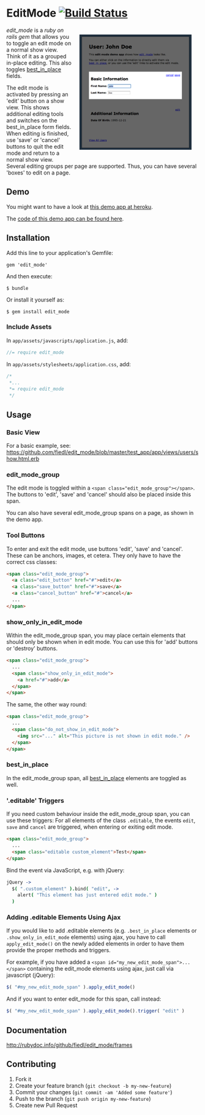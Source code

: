 # EditMode  [![Build Status](https://secure.travis-ci.org/fiedl/edit_mode.png?branch=master)](http://travis-ci.org/fiedl/edit_mode)

<img src="https://github.com/fiedl/edit_mode/raw/master/test_app/app/assets/images/screenshot.png" height="300" align="right" vspace="20" hspace="20" />

*edit_mode* is a *ruby on rails gem* that allows you to toggle an edit mode on a normal show view. 
Think of it as a grouped in-place editing. 
This also toggles [best_in_place](https://github.com/bernat/best_in_place) fields.

The edit mode is activated by pressing an 'edit' button on a show view. This shows additional editing tools 
and switches on the best_in_place form fields. When editing is finished, use 'save' or 'cancel' buttons to 
quit the edit mode and return to a normal show view. 
Several editing groups per page are supported. Thus, you can have several 'boxes' to edit on a page.

## Demo

You might want to have a look at [this demo app at heroku](http://edit-mode-test-app.herokuapp.com/).

The [code of this demo app can be found here](https://github.com/fiedl/edit_mode/tree/master/test_app).

## Installation

Add this line to your application's Gemfile:

    gem 'edit_mode'

And then execute:

    $ bundle

Or install it yourself as:

    $ gem install edit_mode

### Include Assets

In `app/assets/javascripts/application.js`, add:

```javascript
//= require edit_mode
```
	
In `app/assets/stylesheets/application.css`, add:

```css
/*
 *...
 *= require edit_mode
 */
```

## Usage

### Basic View

For a basic example, see: https://github.com/fiedl/edit_mode/blob/master/test_app/app/views/users/show.html.erb

### edit_mode_group

The edit mode is toggled within a `<span class="edit_mode_group"></span>`. The buttons to 'edit', 'save' and 'cancel' should also be placed inside this span.

You can also have several edit_mode_group spans on a page, as shown in the demo app.

### Tool Buttons

To enter and exit the edit mode, use buttons 'edit', 'save' and 'cancel'. These can be anchors, images, et cetera. They only have to have the correct css classes: 

```html
<span class="edit_mode_group">
  <a class="edit_button" href="#">edit</a>
  <a class="save_button" href="#">save</a>
  <a class="cancel_button" href="#">cancel</a>
  ...
</span>
```

### show_only_in_edit_mode

Within the edit_mode_group span, you may place certain elements that should only be shown when in edit mode. You can use this for 'add' buttons or 'destroy' buttons.

```html
<span class="edit_mode_group">
  ...
  <span class="show_only_in_edit_mode">
    <a href="#">add</a>
  </span>
</span>
```

The same, the other way round:

```html
<span class="edit_mode_group">
  ...
  <span class="do_not_show_in_edit_mode">
    <img src="..." alt="This picture is not shown in edit mode." />
  </span>
</span>
```

### best_in_place

In the edit_mode_group span, all [best_in_place](https://github.com/bernat/best_in_place) elements are toggled as well.

### '.editable' Triggers

If you need custom behaviour inside the edit_mode_group span, you can use these triggers: For all elements of the class `.editable`, the events `edit`, `save` and `cancel` are triggered, when entering or exiting edit mode.

```html
<span class="edit_mode_group">
  ...
  <span class="editable custom_element">Test</span>
</span>
```

Bind the event via JavaScript, e.g. with jQuery:

```coffee
jQuery ->
  $( ".custom_element" ).bind( "edit", ->
    alert( "This element has just entered edit mode." )
  )
```

### Adding .editable Elements Using Ajax

If you would like to add .editable elements (e.g. `.best_in_place` elements or `.show_only_in_edit_mode` elements) using
ajax, you have to call `apply_edit_mode()` on the newly added elements in order to have them provide the proper methods
and triggers.

For example, if you have added a `<span id="my_new_edit_mode_span">...</span>` containing
the edit_mode elements using ajax, just call via javascript (jQuery):
    
```javascript
$( "#my_new_edit_mode_span" ).apply_edit_mode()
```    

And if you want to enter edit_mode for this span, call instead:
    
```javascript
$( "#my_new_edit_mode_span" ).apply_edit_mode().trigger( "edit" )
```

## Documentation

http://rubydoc.info/github/fiedl/edit_mode/frames

## Contributing

1. Fork it
2. Create your feature branch (`git checkout -b my-new-feature`)
3. Commit your changes (`git commit -am 'Added some feature'`)
4. Push to the branch (`git push origin my-new-feature`)
5. Create new Pull Request

